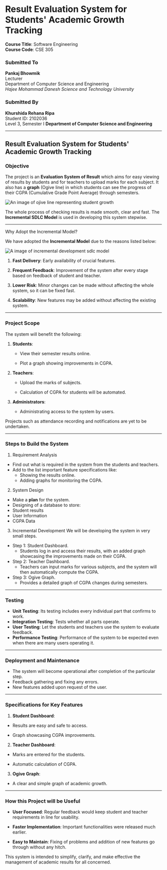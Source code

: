 # **Result Evaluation System for Students' Academic Growth Tracking**
  
**Course Title**: Software Engineering  
**Course Code**: CSE 305  

### **Submitted To**  
**Pankaj Bhowmik**  
Lecturer  
Department of Computer Science and Engineering  
_Hajee Mohammad Danesh Science and Technology University_ 

### **Submitted By**  
**Khurshida Rehana Ripa**  
Student ID: 2102036  
Level 3, Semester I 
**Department of Computer Science and Engineering**

---

## **Result Evaluation System for Students' Academic Growth Tracking**



### **Objective**

The project is an **Evaluation System of Result** which aims for easy viewing of results by students and for teachers to upload marks for each subject. It also has a **graph** (Ogive line) in which students can see the progress of their CGPA (Cumulative Grade Point Average) through semesters. 

![An image of ojive line representing student growth](https://www.vedantu.com/question-sets/0cda99b5-1b52-4b41-ae8c-639785e21a557643306511706780895.png)


The whole process of checking results is made smooth, clear and fast. The **Incremental SDLC Model** is used in developing this system stepwise. 

---

Why Adopt the Incremental Model? 

We have adopted the **Incremental Model** due to the reasons listed below:

![A image of incremental development sdlc model](https://www.interviewbit.com/blog/wp-content/uploads/2022/02/Phases-of-Incremental-Model-1536x1003.png)

1. **Fast Delivery**: Early availability of crucial features.

2. **Frequent Feedback**: Improvement of the system after every stage based on feedback of student and teacher.

3. **Lower Risk**: Minor changes can be made without affecting the whole system, so it can be fixed fast.

4. **Scalability**: New features may be added without affecting the existing system.

---

### Project Scope

The system will benefit the following:

1. **Students**:

	- View their semester results online.

	- Plot a graph showing improvements in CGPA.

2. **Teachers**:

	- Upload the marks of subjects.

	- Calculation of CGPA for students will be automated.

3. **Administrators**:

	- Administrating access to the system by users. 



 Projects such as attendance recording and notifications are yet to be undertaken.

---

### **Steps to Build the System**

1. Requirement Analysis
- Find out what is required in the system from the students and teachers.
- Add to the list important feature specifications like:
	- Showing the results online.
 	- Adding graphs for monitoring the CGPA.

2. System Design
- Make a **plan** for the system.
- Designing of a database to store:
 - Student results
 - User Information
 - CGPA Data

3. Incremental Development
We will be developing the system in very small steps.
- Step 1: Student Dashboard.
  - Students log in and access their results, with an added graph showcasing the improvements made on their CGPA.
- Step 2: Teacher Dashboard.
  - Teachers can input marks for various subjects, and the system will then automatically compute the CGPA.
- Step 3: Ogive Graph.
  - Provides a detailed graph of CGPA changes during semesters.

---

### **Testing**
- **Unit Testing**: Its testing includes every individual part that confirms to work.
- **Integration Testing**: Tests whether all parts operate.
- **User Testing**: Let the students and teachers use the system to evaluate feedback.
- **Performance Testing**: Performance of the system to be expected even when there are many users operating it.

---

### **Deployment and Maintenance**
- The system will become operational after completion of the particular step.
- Feedback gathering and fixing any errors.
- New features added upon request of the user.

---

### **Specifications for Key Features**

1. **Student Dashboard**:

  - Results are easy and safe to access.

  - Graph showcasing CGPA improvements.

2. **Teacher Dashboard**:

  - Marks are entered for the students.

  - Automatic calculation of CGPA.

3. **Ogive Graph**:

  - A clear and simple graph of academic growth.



---

### **How this Project will be Useful**

- **User Focused**: Regular feedback would keep student and teacher requirements in line for usability.

- **Faster Implementation**: Important functionalities were released much earlier.

- **Easy to Maintain**: Fixing of problems and addition of new features go through without any hitch. 



This system is intended to simplify, clarify, and make effective the management of academic results for all concerned.
